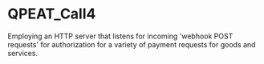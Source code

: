 # QPEAT_Call4
Employing an HTTP server that listens for incoming 'webhook POST requests' for authorization for a variety of payment requests for goods and services.
